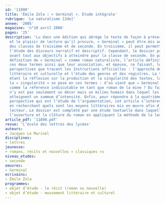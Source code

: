 ```yaml
---
id: '11890'
title: 'Émile Zola : « Germinal ». Étude intégrale'
rubrique: 'Le naturalisme [2de]'
annee: '2005'
magazine: 'n°10 avril 2006'
pages: '25'
description: 'Lu dans une édition qui abrège le texte de façon à préserver sa singularité
  et le plaisir de lecture qu’il procure, « Germinal » peut être mis au programme
  des classes de troisième et de seconde. En troisième, il peut permettre d’approfondir
  l’étude des discours narratif et descriptif. Cependant, le dossier proposé ici répond
  avant tout aux objectifs à atteindre pour la classe de seconde. En partant de la
  définition de « Germinal » comme roman naturaliste, l’article définit ce que recouvrent
  ces deux termes ainsi que leur association, et épouse, ce faisant, les deux premières
  perspectives que tracent les Instructions officielles : l’approche de l’histoire
  littéraire et culturelle et l’étude des genres et des registres. La troisième perspective
  étant la réflexion sur la production et la singularité des textes, la question de
  la « singularité » se pose en ces termes : d’où vient que « Germinal » est considéré
  comme la référence indiscutable en tant que roman de la mine ? Du fait que la mine
  n’y est pas seulement un décor mais un milieu humain dans lequel les événements
  atteignent un summum d’intensité. Enfin, pour répondre à la quatrième et dernière
  perspective qui est l’étude de l’argumentation, cet article s’intéresse à l’écriture
  en recherchant quels sont les moyens littéraires mis en œuvre afin d’agir sur le
  lecteur. Le dossier est complété par une étude textuelle dans laquelle sont confrontées
  l’ouverture et la clôture du roman en appliquant la méthode de la lecture analytique.'
article_pdf: '11890.pdf'
revue: 'L’école des lettres des lycées'
auteurs:
- Jacques Le Marinel
disciplines:
- lettres
jeunesse:
- romans, récits et nouvelles « classiques »s
niveau_etudes:
- seconde
oeuvres:
- Germinal
ecrivains:
- Émile Zola
programmes:
- objet d’étude - le récit (roman ou nouvelle)
- objet d’étude - mouvement littéraire et culturel
---
```

